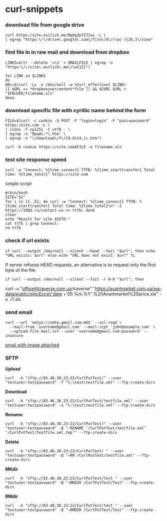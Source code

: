 curl-snippets
========================
### download file from google drive
	curl https:/site.esclick.me/BqXq3pfZJJuu -L \
	| egrep "https:\/\/drive\.google\.com\/file\/d\/(\w|-){26,}\/view"


### find file in in raw mail and download from dropbox
	LINKS=$(tr --delete '=\n' < $MAILFILE | egrep -o "https:\/\/site\.esclick\.me\/\w{12}")
	
	for LINK in $LINKS                                                                                               
	do                                                                                                               
    URL=$(curl -Ls -o /dev/null -w %{url_effective} $LINK)                                                       
    [[ $URL == *dropboxusercontent*file ]] && $CURL $URL > "$FOLDER/filename.xls"                             
	done


### download specific file with cyrillic name behind the form

	FILE=$(curl -c cookie -X POST -F "login=login" -F "pass=password" https:/site.com -L \ 
	| iconv -f cp1251 -t utf8 - \
	| egrep -o 'Прайс.*\.htm' \
	| egrep -o "\/download\/f\/[0-9]{4,}\.htm")
	
	curl -b cookie https://site.com$FILE -o filename.xls
	
	
### test site response speed
`curl -w "Connect: %{time_connect} TTFB: %{time_starttransfer} Total time: %{time_total}" https://site.com`

simple script
```
#/bin/bash
SITE="$1"
for i in {1..5}; do curl -w "Connect: %{time_connect} TTFB: %{time_starttransfer} Total time: %{time_total}\n" -I https://108d.ru/contact-us >> ttfb; done
clear
echo "Result for site $SITE:"
cat ttfb | grep Connect:
rm ttfb
```

### check if url exists
`if curl --output /dev/null --silent --head --fail "$url"; then echo "URL exists: $url" else echo "URL does not exist: $url" fi`

If server refuses HEAD requests, an alternative is to request only the first byte of the file:

`if curl --output /dev/null --silent --fail -r 0-0 "$url"; then`

curl -u "office@traverse.com.ua:traverse" "https://avantmarket.com.ua/wa-data/public/site/Excel/`date +'05.%m.%Y'`%20Avantmarket%20price.xls" -o ./1.xls

### send email 

```
curl --url 'smtps://smtp.gmail.com:465' --ssl-reqd \
  --mail-from 'username@gmail.com' --mail-rcpt 'john@example.com' \
  --upload-file mail.txt --user 'username@gmail.com:password' --insecure
```

  
[email with image attached](https://stackoverflow.com/questions44728855/curl-send-html-email-with-embedded-image-and-attachment) 

### SFTP
**Upload**

`curl  -k "sftp://83.46.38.23:22/CurlPutTest/" --user "testuser:testpassword" -T "C:\test\testfile.xml" --ftp-create-dirs`

**Download**

`curl  -k "sftp://83.46.38.23:22/CurlPutTest/testfile.xml" --user "testuser:testpassword" -o "C:\test\testfile.xml" --ftp-create-dirs`

**Rename**

`curl  -k "sftp://83.46.38.23:22/CurlPutTest/" --user "testuser:testpassword" -Q "-RENAME ‘/CurlPutTest/testfile.xml’ ‘/CurlPutTest/testfile.xml.tmp’" --ftp-create-dirs`

**Delete**

`curl  -k "sftp://83.46.38.23:22/CurlPutTest/ " --user "testuser:testpassword" -Q "–RM /CurlPutTest/testfile.xml" --ftp-create-dirs`

**MKdir**

`curl  -k "sftp://83.46.38.23:22/CurlPutTest/test " --user "testuser:testpassword" -Q "–MKDIR /CurlPutTest/Test" --ftp-create-dirs`

**RMdir**

`curl  -k "sftp://83.46.38.23:22/CurlPutTest/test " --user "testuser:testpassword" -Q "–RMDIR /CurlPutTest/Test" --ftp-create-dirs`